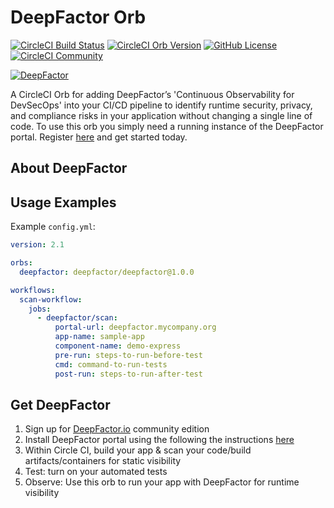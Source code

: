 # DeepFactor Orb
[![CircleCI Build Status](https://circleci.com/gh/deepfactor-io/deepfactor-orb.svg?style=shield "CircleCI Build Status")](https://circleci.com/gh/deepfactor-io/deepfactor-orb) [![CircleCI Orb Version](https://img.shields.io/badge/endpoint.svg?url=https://badges.circleci.io/orb/deepfactor/deepfactor-orb)](https://circleci.com/orbs/registry/orb/deepfactor/deepfactor-orb) [![GitHub License](https://img.shields.io/badge/license-MIT-lightgrey.svg)](https://raw.githubusercontent.com/deepfactor-io/deepfactor-orb/master/LICENSE) [![CircleCI Community](https://img.shields.io/badge/community-CircleCI%20Discuss-343434.svg)](https://discuss.circleci.com/c/ecosystem/orbs)

[![DeepFactor](https://static.deepfactor.io/logo.png)](https://deepfactor.io)

A CircleCI Orb for adding DeepFactor’s 'Continuous Observability for DevSecOps' into your CI/CD pipeline to identify runtime security, privacy, and compliance risks in your application without changing a single line of code.
To use this orb you simply need a running instance of the DeepFactor portal. Register [here](https://my.deepfactor.io/register) and get started today.

## About DeepFactor

## Usage Examples
Example `config.yml`:

```yaml
version: 2.1

orbs:
  deepfactor: deepfactor/deepfactor@1.0.0

workflows:
  scan-workflow:
    jobs:
      - deepfactor/scan:
          portal-url: deepfactor.mycompany.org
          app-name: sample-app
          component-name: demo-express 
          pre-run: steps-to-run-before-test
          cmd: command-to-run-tests
          post-run: steps-to-run-after-test 
```

## Get DeepFactor
1. Sign up for [DeepFactor.io](htts://deepfactor.io) community edition
2. Install DeepFactor portal using the following the instructions [here](https://docs.deepfactor.io/hc/en-us/categories/360004380213-Getting-Started)
3. Within Circle CI, build your app & scan your code/build artifacts/containers for static visibility
4. Test: turn on your automated tests
5. Observe: Use this orb to run your app with DeepFactor for runtime visibility